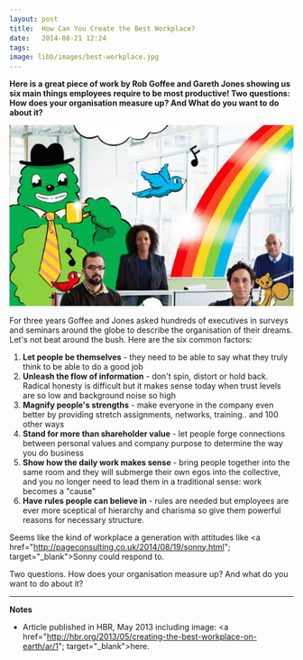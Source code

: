 ```yaml
---
layout: post
title:  How Can You Create the Best Workplace?
date:   2014-08-21 12:24
tags: 
image: libb/images/best-workplace.jpg
---
```


**Here is a great piece of work by Rob Goffee and Gareth Jones showing us six main things employees require to be most productive! Two questions: How does your organisation measure up? And What do you want to do about it?**

![](/libb/images/best-workplace.jpg)

For three years Goffee and Jones asked hundreds of executives in surveys and seminars around the globe to describe the organisation of their dreams. Let's not beat around the bush. Here are the six common factors:

1. <b>Let people be themselves</b> - they need to be able to say what they truly think to be able to do a good job
2. <b>Unleash the flow of information</b> - don't spin, distort or hold back. Radical honesty is difficult but it makes sense today when trust levels are so low and background noise so high 
3. <b>Magnify people's strengths</b> - make everyone in the company even better by providing stretch assignments, networks, training.. and 100 other ways
4. <b>Stand for more than shareholder value</b> - let people forge connections between personal values and company purpose to determine the way you do business
5. <b>Show how the daily work makes sense</b> - bring people together into the same room and they will submerge their own egos into the collective, and you no longer need to lead them in a traditional sense: work becomes a "cause"
6. <b>Have rules people can believe in</b> - rules are needed but employees are ever more sceptical of hierarchy and charisma so give them powerful reasons for necessary structure.

Seems like the kind of workplace a generation with attitudes like <a href="http://pageconsulting.co.uk/2014/08/19/sonny.html"; target="_blank">Sonny</a> could respond to. 

Two questions. How does your organisation measure up? And what do you want to do about it?

__________________
<b>Notes</b> 
 
* Article published in HBR, May 2013 including image: <a href="http://hbr.org/2013/05/creating-the-best-workplace-on-earth/ar/1"; target="_blank">here</a>.  

